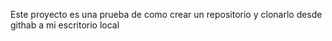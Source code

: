 Este proyecto es una prueba de como crear un repositorio y clonarlo desde githab a mi escritorio local
